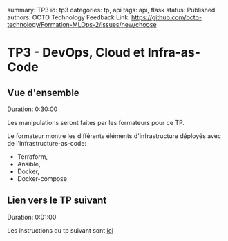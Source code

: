 summary: TP3
id: tp3
categories: tp, api
tags: api, flask
status: Published
authors: OCTO Technology
Feedback Link: https://github.com/octo-technology/Formation-MLOps-2/issues/new/choose

# TP3 - DevOps, Cloud et Infra-as-Code

## Vue d'ensemble

Duration: 0:30:00

Les manipulations seront faites par les formateurs pour ce TP.

Le formateur montre les différents éléments d'infrastructure déployés avec de l'infrastructure-as-code:

- Terraform,
- Ansible,
- Docker,
- Docker-compose

## Lien vers le TP suivant

Duration: 0:01:00

Les instructions du tp suivant sont [ici](https://octo-technology.github.io/Formation-MLOps-2/tp4#0)